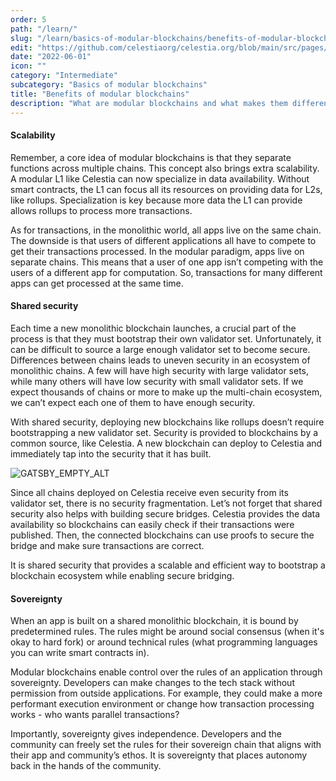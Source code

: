 ```yaml
---
order: 5
path: "/learn/"
slug: "/learn/basics-of-modular-blockchains/benefits-of-modular-blockchains/"
edit: "https://github.com/celestiaorg/celestia.org/blob/main/src/pages/markdown-pages/learn/basics%20of%20modular%20blockchains-benefits%20of%20modular%20blockchains.md"
date: "2022-06-01"
icon: ""
category: "Intermediate"
subcategory: "Basics of modular blockchains"
title: "Benefits of modular blockchains"
description: "What are modular blockchains and what makes them different to their monolithic counterparts?"
---
```


<head>
  <meta name="twitter:card" content="summary_large_image">
  <meta name="twitter:site" content="@CelestiaOrg">
  <meta name="twitter:creator" content="@likebeckett">
  <meta name="twitter:title" content="Benefits of Modular Blockchains">
  <meta name="twitter:description" content="The strengths and advantages of modular blockchains.">
  <meta name="twitter:image" content="https://raw.githubusercontent.com/celestiaorg/celestia.org/main/src/pages/markdown-pages/learn/images/learn-modular-twitter-card.png">
</head>

#### Scalability
Remember, a core idea of modular blockchains is that they separate functions across multiple chains. This concept also brings extra scalability. A modular L1 like Celestia can now specialize in data availability. Without smart contracts, the L1 can focus all its resources on providing data for L2s, like rollups. Specialization is key because more data the L1 can provide allows rollups to process more transactions.

As for transactions, in the monolithic world, all apps live on the same chain. The downside is that users of different applications all have to compete to get their transactions processed. In the modular paradigm, apps live on separate chains. This means that a user of one app isn’t competing with the users of a different app for computation. So, transactions for many different apps can get processed at the same time.

#### Shared security 
Each time a new monolithic blockchain launches, a crucial part of the process is that they must bootstrap their own validator set. Unfortunately, it can be difficult to source a large enough validator set to become secure. Differences between chains leads to uneven security in an ecosystem of monolithic chains. A few will have high security with large validator sets, while many others will have low security with small validator sets. If we expect thousands of chains or more to make up the multi-chain ecosystem, we can’t expect each one of them to have enough security.

With shared security, deploying new blockchains like rollups doesn’t require bootstrapping a new validator set. Security is provided to blockchains by a common source, like Celestia. A new blockchain can deploy to Celestia and immediately tap into the security that it has built.

![GATSBY_EMPTY_ALT](./images/shared-security-monolithic-v-modular.png)

Since all chains deployed on Celestia receive even security from its validator set, there is no security fragmentation. Let’s not forget that shared security also helps with building secure bridges. Celestia provides the data availability so blockchains can easily check if their transactions were published. Then, the connected blockchains can use proofs to secure the bridge and make sure transactions are correct.

It is shared security that provides a scalable and efficient way to bootstrap a blockchain ecosystem while enabling secure bridging.

#### Sovereignty
When an app is built on a shared monolithic blockchain, it is bound by predetermined rules. The rules might be around social consensus (when it's okay to hard fork) or around technical rules (what programming languages you can write smart contracts in).

Modular blockchains enable control over the rules of an application through sovereignty. Developers can make changes to the tech stack without permission from outside applications. For example, they could make a more performant execution environment or change how transaction processing works - who wants parallel transactions?

Importantly, sovereignty gives independence. Developers and the community can freely set the rules for their sovereign chain that aligns with their app and community’s ethos. It is sovereignty that places autonomy back in the hands of the community.

